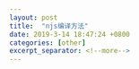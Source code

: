 ```yaml
---
layout: post
title:  "njs编译方法"
date: 2019-3-14 18:47:24 +0800
categories: [other]
excerpt_separator: <!--more-->
---
```


